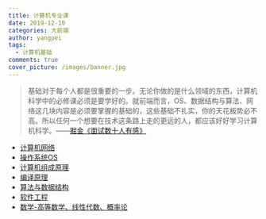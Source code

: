 ```yaml
---
title: 计算机专业课
date: 2019-12-10
categories: 大前端
author: yangpei
tags:
  - 计算机基础
comments: true
cover_picture: /images/banner.jpg
---
```


> 基础对于每个人都是很重要的一步。无论你做的是什么领域的东西，计算机科学中的必修课必须是要学好的。就前端而言，OS、数据结构与算法、网络这几块内容是必须要掌握的基础的，这些基础不扎实，你的天花板势必不高。所以任何一个想要在技术这条路上走的更远的人，都应该好好学习计算机科学。——[掘金《面试数十人有感》](https://juejin.im/post/5bd2d92c6fb9a05d0f17218c)

<!-- more -->

- [计算机网络](http://note.youdao.com/noteshare?id=79130226fc402291357ba9ad1082b9d7&sub=08F3755EAFCA4DA58FAE1075B8282B49)
- [操作系统OS](http://note.youdao.com/noteshare?id=3e2bf088723e7e131ffa291accca78db&sub=41D7709ACA3A4549BD38B065B62FD0BA)
- [计算机组成原理](http://note.youdao.com/noteshare?id=7801f065690a5f7f310b4832f1e703c7&sub=506FFE086CAC476FAA3A707C23B67F8E)
- [编译原理](http://note.youdao.com/noteshare?id=b889d1bd389ab7e2213531d957d8cf91&sub=3C7600988A3C4C90BBBA58BB3B3F2D8A)
- [算法与数据结构](http://note.youdao.com/noteshare?id=3bcf4041b791e007eb74da24ac69e799&sub=D4551B9F06954D0B8C0EBD924A0E44CF)
- [软件工程](http://note.youdao.com/noteshare?id=de3cbe35c20a99474ec54dcdb0ab7fd2&sub=33F7F583B2A04BAE91B06C94429FCB72)
- [数学-高等数学、线性代数、概率论](http://note.youdao.com/noteshare?id=0b51b790bd6b388d1edc09103097ce1f&sub=9043A297ACFF41918868E60E9765C979)